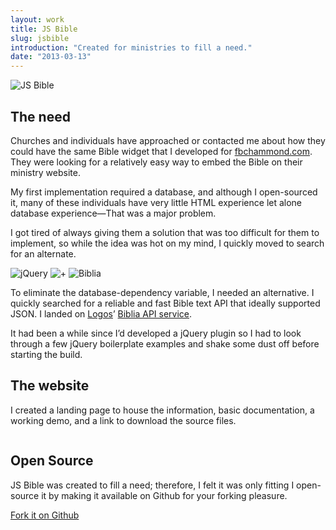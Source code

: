 ```yaml
---
layout: work
title: JS Bible
slug: jsbible
introduction: "Created for ministries to fill a need."
date: "2013-03-13"
---
```

<div class="hero hero--{{ page.slug }}">
  <div class="align">
    <div class="align-cell">
      <img src="/assets/images/work/{{ page.slug }}/logo.png"
           srcset="/assets/images/work/{{ page.slug }}/logo.png 1x,
                   /assets/images/work/{{ page.slug }}/logo@2x.png 2x" class="{{ page.slug }}-logo" alt="JS Bible">
    </div>
  </div>
</div>
<div class="section">
  <div class="container">
    <div class="{{ page.slug }}-need">
      <h2>The need</h2>
      <p>Churches and individuals have approached or contacted me about how they could have the same Bible widget that I developed for <a href="http://www.fbchammond.com/resources/online-bible/" target="_blank">fbchammond.com</a>. They were looking for a relatively easy way to embed the Bible on their ministry website.</p>
      <p>My first implementation required a database, and although I open-sourced it, many of these individuals have very little HTML experience let alone database experience—That was a major problem.</p>
      <p>I got tired of always giving them a solution that was too difficult for them to implement, so while the idea was hot on my mind, I quickly moved to search for an alternate.</p></p>
    </div>
  </div>
</div>
<div class="section section--{{ page.slug }}-build">
  <div class="container">
    <div class="{{ page.slug }}-build-image">
      <p><img src="/assets/images/work/{{ page.slug }}/jquery.png" alt="jQuery" class="{{ page.slug }}-build-image-jquery">
        <img src="/assets/images/work/{{ page.slug }}/plus.png" alt="+" class="{{ page.slug }}-build-image-plus">
        <img src="/assets/images/work/{{ page.slug }}/biblia.png" alt="Biblia" class="{{ page.slug }}-build-image-biblia"></p>
    </div>
    <div class="{{ page.slug }}-build-description">
      <p>To eliminate the database-dependency variable, I needed an alternative. I quickly searched for a reliable and fast Bible text API that ideally supported JSON. I landed on <a href="http://www.logos.com/" target="_blank">Logos</a>’ <a href="http://api.biblia.com/" target="_blank">Biblia API service</a>.</p>
      <p>It had been a while since I’d developed a jQuery plugin so I had to look through a few jQuery boilerplate examples and shake some dust off before starting the build.</p></p>
    </div>
  </div>
</div>
<div class="section">
  <div class="container">
    <div class="{{ page.slug }}-website">
      <h2>The website</h2>
      <p>I created a landing page to house the information, basic documentation, a working demo, and a link to download the source files.</p>
      <img src="/assets/images/work/{{ page.slug }}/website.jpg" alt="">
    </div>
  </div>
</div>
<div class="section section--{{ page.slug }}-open-source">
  <div class="container">
    <div class="{{ page.slug }}-open-source">
      <h2>Open Source</h2>
      <p>JS Bible was created to fill a need; therefore, I felt it was only fitting I open-source it by making it available on Github for your forking pleasure.</p>
      <a href="https://github.com/jonsuh/jsbible/" class="jsbible-open-source-link" target="_blank">Fork it on Github</a>
    </div>
  </div>
</div>